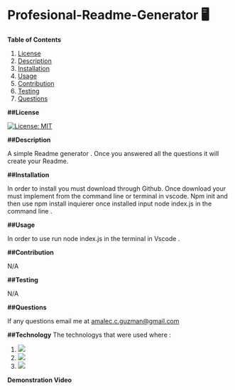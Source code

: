 # Profesional-Readme-Generator :desktop_computer: 

**Table of Contents**
1. [License](#License)
2. [Description](#Description)
3. [Installation](#Installation) 
4. [Usage](#Usage)  
5. [Contribution](#Contribution)
6. [Testing](#Testing) 
7. [Questions](#Questions)  


**##License** 

[![License: MIT](https://img.shields.io/badge/License-MIT-yellow.svg)](https://opensource.org/licenses/MIT)

**##Description** 

A simple Readme generator . Once you answered all the questions it will create your Readme.  

**##Installation** 

In order to install you must download through Github. Once download your must implement from the command line or terminal in vscode. Npm init and then use npm install inquierer once installed input node index.js in the command line . 

**##Usage** 

In order to use run node index.js in the terminal in Vscode . 

**##Contribution** 

N/A 

**##Testing** 

N/A 

**##Questions** 

If any questions email me at amalec.c.guzman@gmail.com 

**##Technology** 
The technologys that were used where : 
1. [<img src="https://img.shields.io/badge/JavaScript-F7DF1E?style=for-the-badge&logo=javascript&logoColor=black">](<LINK>)
2. [<img src="https://img.shields.io/badge/Node.js-43853D?style=for-the-badge&logo=node.js&logoColor=white">](<LINK>)
3. [<img src="https://img.shields.io/badge/npm-inquirer-yellowgreen">](<LINK>)

**Demonstration Video** 














